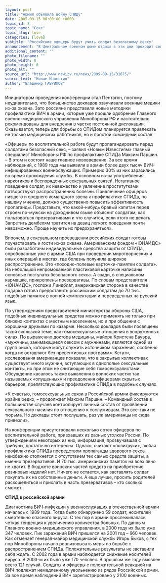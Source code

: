 ```yaml
---
layout: post
title: "Армия объявила войну СПИДу"
date: 2005-09-15 00:00:00 +0000
topic_id: 8
topic_name: "Секс"
topic_slug: love
categories: [love]
subtitle: "Российские офицеры будут учить солдат безопасному сексу"
announcement: "В Центральном военном доме отдыха в эти дни проходит совместная Российско-американская конференция по проблемам распространения СПИДа в Вооруженных силах. На обсуждение была представлена новая программа по профилактике ВИЧ. Теперь на офицеров, от лейтенанта и выше, возложена почетная обязанность пропагандировать подчиненным безопасный секс, а обучение пользованию презервативами, как это ни странно звучит, может войти в обязательную программу по подготовке военнослужащих современной Российской армии."
additional_content: ""
photo_filename: ""
photo_width: 0
photo_height: 0
photo_alt: ""
source_url: "http://www.newizv.ru/news/2005-09-15/31675/"
source_text: "Новые Известия"
author: "Владимир ГАВРИЛОВ"
---
```

Инициатором проведения конференции стал Пентагон, поэтому неудивительно, что большинство докладов озвучивали военные медики из-за океана. Зато россияне представили новые методики профилактики ВИЧ в армии, которые уже прошли одобрение Главного военно-медицинского управления Минобороны РФ и настоятельно рекомендованы для внедрения в частях постоянной дислокации. Оказывается, теперь для борьбы со СПИДом планируется привлекать не только медицинских работников, но и простой командный состав.

«Офицеры по воспитательной работе будут пропагандировать перед солдатами безопасный секс, – заявил «Новым Известиям» главный специалист Минобороны РФ по профилактике СПИДа Максим Паршин. – В этом и состоит наше главное нововведение. За все время наблюдений, с 1989 года мы выявили в армии более двух тысяч ВИЧ-инфицированных военнослужащих. Примерно 30% из них заразились во время прохождения службы. В основном из-за употребления наркотиков и беспорядочных сексуальных связей. Негативное поведение солдат, их невежество и увлечение проститутками потворствуют распространению болезни. Привлечение офицеров низшего и среднего командного звена к профилактике СПИДа, по нашему мнению, должно существенно повысить эффективность пропаганды. Представьте, что какой-нибудь бравый капитан перед строем по-мужски на доходчивом языке объяснит солдатам, как пользоваться презервативами и что случится, если этого не делать. Запретить дембелям тратится на девиц легкого поведения почти невозможно. Проще научить их предохраняться».

Впрочем, в сексуальном просвещении российских солдат готовы поучаствовать и гости из-за океана. Американским фондом «ЮНАИДС» были разработаны индивидуальные средства защиты от СПИДа, опробованные уже в армии США при проведении миротворческих и иных операций в местах, где болезнь получила широкое распространение. Это «походно-полевые карточки-памятки солдата». На небольшой непромокаемой пластиковой карточке написаны основные постулаты безопасного секса. А сзади, в специальном кармашке, прикреплены презервативы. По словам представителя «ЮНАИДС», госпожи Линдблат, американская сторона в качестве подарка готова предоставить российским солдатам до 70 тыс. подобных памяток в полной комплектации и переведенных на русский язык.

По утверждениям представителей министерства обороны США, подобные индивидуальные средства можно применять не только при близких контактах с местным населением, но и при общении с хорошими друзьями по казарме. Несколько докладов были посвящены такой скользкой теме, как гомосексуальные отношения в вооруженных силах. По выражению доктора медицины, майора Кристена Бауэра, «мужчины, занимающиеся сексом с мужчинами, являются одной из групп риска, которые могут служить источником заражения, особенно когда их оставляют без превентивных программ». Кстати, исследования американцев показали, что в закрытых коллективах существует много мужчин, вступающих в однополые сексуальные контакты, но при этом не считающие себя гомосексуалистами. Обсуждение касалось также выявления в воинских частях так называемых «опущенных» и преодоления офицерами скрытых барьеров, препятствующих профилактике СПИДа в подобных случаях.

«К счастью, гомосексуальные связи в Российской армии фиксируются крайне редко, – продолжает Максим Паршин. – Командный состав в большинстве случаев контролирует личный состав от проявлений сексуального насилия по отношению к сослуживцам. Это все-таки не тюрьма. Но доклады стоит послушать, раз уж американцы их сюда привезли».

На конференции присутствовали несколько сотен офицеров по воспитательной работе, приехавших из разных уголков России. По утверждениям некоторых из них, информация, прозвучавшая с трибуны, достаточно интересна. Однако, считают «политруки», любая профилактика СПИДа посредством пропаганды здорового секса неизбежно столкнется с отсутствием тех самых средств защиты, а именно презервативов. И 70 тыс. американских памяток на всех явно не хватит. В бюджете воинских частей средств на приобретение резиновых изделий нет. Ничего не остается, как заставлять солдат покупать их на собственные деньги. А еще лучше, просить родителей раскошелиться и прислать в часть презервативов – кто сколько сможет.


<strong>СПИД в российской армии</strong>

Диагностика ВИЧ-инфекции у военнослужащих в отечественной армии началась с 1989 года. Тогда было обнаружено 59 солдат, носителей смертельно опасного вируса. С тех пор в армии прослеживалась четкая тенденция к увеличению количества больных. По данным Главного военно-медицинского управления, в 2000 году их было уже 347 человек. Пик заражений ВИЧ пришелся на 2001 год – 660 человек. Как отмечает генерал-майор медицинской службы Игорь Быков, с тех пор Минобороны начало реализовывать меры по борьбе с распространением СПИДа. Положительные результаты не заставили себя ждать. С 2002 года в армии наблюдается снижение носителей вируса. В 2003-м их было уже 170 человек. В прошлом же году выявлен всего 121 случай. Солдаты и офицеры с положительной реакцией на ВИЧ подлежат немедленному увольнению из рядов Российской армии. За все время наблюдений ВИЧ зарегистрировано у 2100 военных.
